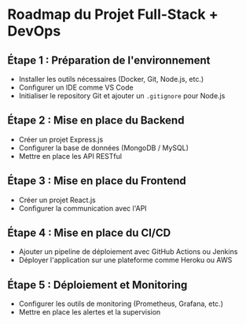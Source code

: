 # Roadmap du Projet Full-Stack + DevOps

## Étape 1 : Préparation de l'environnement
- Installer les outils nécessaires (Docker, Git, Node.js, etc.)
- Configurer un IDE comme VS Code
- Initialiser le repository Git et ajouter un `.gitignore` pour Node.js

## Étape 2 : Mise en place du Backend
- Créer un projet Express.js
- Configurer la base de données (MongoDB / MySQL)
- Mettre en place les API RESTful

## Étape 3 : Mise en place du Frontend
- Créer un projet React.js
- Configurer la communication avec l'API

## Étape 4 : Mise en place du CI/CD
- Ajouter un pipeline de déploiement avec GitHub Actions ou Jenkins
- Déployer l'application sur une plateforme comme Heroku ou AWS

## Étape 5 : Déploiement et Monitoring
- Configurer les outils de monitoring (Prometheus, Grafana, etc.)
- Mettre en place les alertes et la supervision
